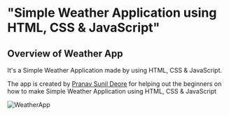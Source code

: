 # "Simple Weather Application using HTML, CSS &amp; JavaScript"

## Overview of Weather App

It's a  Simple Weather Application made by using HTML, CSS &amp; JavaScript.

The app is created by [Pranav Sunil Deore](https://www.linkedin.com/in/deorepranav/) for helping out the beginners on how to make Simple Weather Application using HTML, CSS &amp; JavaScript




![WeatherApp](https://user-images.githubusercontent.com/42378118/99897986-fd02dc00-2cc3-11eb-9cac-f5b577bfef40.png)

